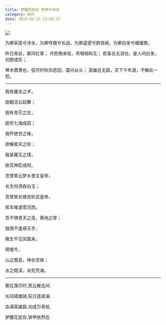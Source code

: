 ```yaml
---
title: 梦醒花犹存 铁甲今何在
category: 碎片
date: 2019-02-25 13:02:27
---
```


![](https://huiji-public.huijistatic.com/jiuzhou/uploads/d/d8/%E4%B9%9D%E5%B7%9E%E5%BF%97-VOL001%E5%B0%81%E9%9D%A2.jpg)

<!-- more -->

为卿采莲兮涉水，为卿夺旗兮长战，为卿遥望兮辞宫阙，为卿白发兮缓缓歌。

昨日青丝，冢间红骨； 月色晚来枯，吊唱相和无； 悲喜总无泪也，是人间白发，剑胆成灰；

琴木萧萧也，弦尽时秋风悲回，莫问从头； 英雄总无路，天下千年酒，不解此一愁。

---

我有屠龙之术，

欲翻流云起舞；

我有苍茫之志，

欲煎七海成田；

我怀绝世之锋，

欲解抵天之柱；

我是藏玉之璞，

欲觅神匠成材。

吾曾笑云梦乡里文皇帝，

长生何须吞白玉；

吾曾笑长锋空折武皇帝，

挥军难渡雪河西。

吾不惧青天之高，黄地之厚；

独恨不逢琢玉手，

晚生不见凤凰来。

噫嘘兮，

山之既高，神女空候；

水之既深，龙死荒滩。

---

繁花落尽时,冥云散去间.

长风啸雄骑,狂日逐波澜.

血满英雄路,功成万骨枯.

梦醒花犹存,铁甲依然在.
